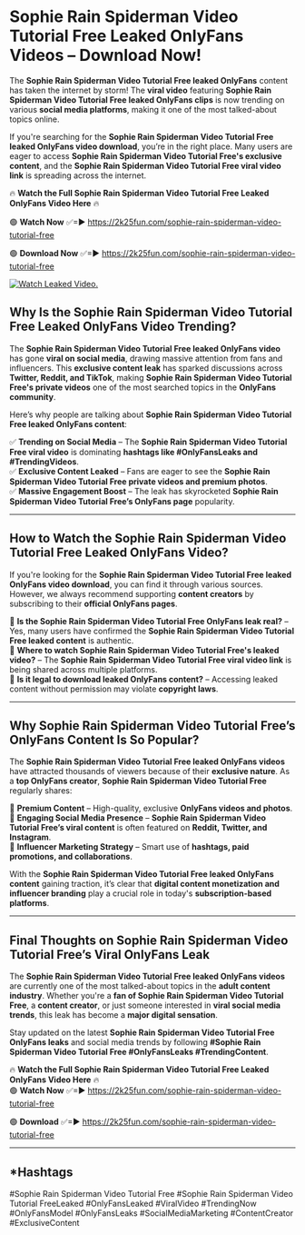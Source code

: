 # Sophie Rain Spiderman Video Tutorial Free Leaked OnlyFans Videos – Download Now!

The **Sophie Rain Spiderman Video Tutorial Free leaked OnlyFans** content has taken the internet by storm! The **viral video** featuring **Sophie Rain Spiderman Video Tutorial Free leaked OnlyFans clips** is now trending on various **social media platforms**, making it one of the most talked-about topics online.  

If you're searching for the **Sophie Rain Spiderman Video Tutorial Free leaked OnlyFans video download**, you’re in the right place. Many users are eager to access **Sophie Rain Spiderman Video Tutorial Free's exclusive content**, and the **Sophie Rain Spiderman Video Tutorial Free viral video link** is spreading across the internet.  

🔥 **Watch the Full Sophie Rain Spiderman Video Tutorial Free Leaked OnlyFans Video Here** 🔥  

🟢 **Watch Now** ✅=► https://2k25fun.com/sophie-rain-spiderman-video-tutorial-free

🟢 **Download Now** ✅=► https://2k25fun.com/sophie-rain-spiderman-video-tutorial-free

[![Watch Leaked Video.](https://miro.medium.com/v2/resize:fit:828/format:webp/1*cilzJN44JGOrTw9NJCrNHA.gif "Watch Leaked Video")](https://2k25fun.com/sophie-rain-spiderman-video-tutorial-free)

## **Why Is the Sophie Rain Spiderman Video Tutorial Free Leaked OnlyFans Video Trending?**  

The **Sophie Rain Spiderman Video Tutorial Free leaked OnlyFans video** has gone **viral on social media**, drawing massive attention from fans and influencers. This **exclusive content leak** has sparked discussions across **Twitter, Reddit, and TikTok**, making **Sophie Rain Spiderman Video Tutorial Free's private videos** one of the most searched topics in the **OnlyFans community**.  

Here’s why people are talking about **Sophie Rain Spiderman Video Tutorial Free leaked OnlyFans content**:  

✅ **Trending on Social Media** – The **Sophie Rain Spiderman Video Tutorial Free viral video** is dominating **hashtags like #OnlyFansLeaks and #TrendingVideos**.  
✅ **Exclusive Content Leaked** – Fans are eager to see the **Sophie Rain Spiderman Video Tutorial Free private videos and premium photos**.  
✅ **Massive Engagement Boost** – The leak has skyrocketed **Sophie Rain Spiderman Video Tutorial Free’s OnlyFans page** popularity.  

---

## **How to Watch the Sophie Rain Spiderman Video Tutorial Free Leaked OnlyFans Video?**  

If you're looking for the **Sophie Rain Spiderman Video Tutorial Free leaked OnlyFans video download**, you can find it through various sources. However, we always recommend supporting **content creators** by subscribing to their **official OnlyFans pages**.  

🔹 **Is the Sophie Rain Spiderman Video Tutorial Free OnlyFans leak real?** – Yes, many users have confirmed the **Sophie Rain Spiderman Video Tutorial Free leaked content** is authentic.  
🔹 **Where to watch Sophie Rain Spiderman Video Tutorial Free's leaked video?** – The **Sophie Rain Spiderman Video Tutorial Free viral video link** is being shared across multiple platforms.  
🔹 **Is it legal to download leaked OnlyFans content?** – Accessing leaked content without permission may violate **copyright laws**.  

---

## **Why Sophie Rain Spiderman Video Tutorial Free’s OnlyFans Content Is So Popular?**  

The **Sophie Rain Spiderman Video Tutorial Free leaked OnlyFans videos** have attracted thousands of viewers because of their **exclusive nature**. As a **top OnlyFans creator**, **Sophie Rain Spiderman Video Tutorial Free** regularly shares:  

📌 **Premium Content** – High-quality, exclusive **OnlyFans videos and photos**.  
📌 **Engaging Social Media Presence** – **Sophie Rain Spiderman Video Tutorial Free’s viral content** is often featured on **Reddit, Twitter, and Instagram**.  
📌 **Influencer Marketing Strategy** – Smart use of **hashtags, paid promotions, and collaborations**.  

With the **Sophie Rain Spiderman Video Tutorial Free leaked OnlyFans content** gaining traction, it’s clear that **digital content monetization and influencer branding** play a crucial role in today's **subscription-based platforms**.  

---

## **Final Thoughts on Sophie Rain Spiderman Video Tutorial Free’s Viral OnlyFans Leak**  

The **Sophie Rain Spiderman Video Tutorial Free leaked OnlyFans videos** are currently one of the most talked-about topics in the **adult content industry**. Whether you're a **fan of Sophie Rain Spiderman Video Tutorial Free**, a **content creator**, or just someone interested in **viral social media trends**, this leak has become a **major digital sensation**.  

Stay updated on the latest **Sophie Rain Spiderman Video Tutorial Free OnlyFans leaks** and social media trends by following **#Sophie Rain Spiderman Video Tutorial Free #OnlyFansLeaks #TrendingContent**.  

🔥 **Watch the Full Sophie Rain Spiderman Video Tutorial Free Leaked OnlyFans Video Here** 🔥  
🟢 **Watch Now** ✅=► https://2k25fun.com/sophie-rain-spiderman-video-tutorial-free

🟢 **Download** ✅=► https://2k25fun.com/sophie-rain-spiderman-video-tutorial-free

---

## *Hashtags
#Sophie Rain Spiderman Video Tutorial Free #Sophie Rain Spiderman Video Tutorial FreeLeaked #OnlyFansLeaked #ViralVideo #TrendingNow #OnlyFansModel #OnlyFansLeaks #SocialMediaMarketing #ContentCreator #ExclusiveContent  
